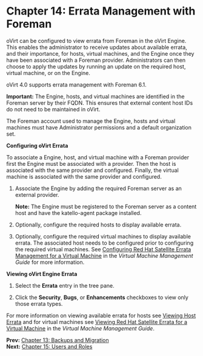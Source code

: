 # Chapter 14: Errata Management with Foreman

oVirt can be configured to view errata from Foreman in the oVirt Engine. This enables the administrator to receive updates about available errata, and their importance, for hosts, virtual machines, and the Engine once they have been associated with a Foreman provider. Administrators can then choose to apply the updates by running an update on the required host, virtual machine, or on the Engine.

oVirt 4.0 supports errata management with Foreman 6.1.

**Important:** The Engine, hosts, and virtual machines are identified in the Foreman server by their FQDN. This ensures that external content host IDs do not need to be maintained in oVirt.

The Foreman account used to manage the Engine, hosts and virtual machines must have Administrator permissions and a default organization set.

**Configuring oVirt Errata**

To associate a Engine, host, and virtual machine with a Foreman provider first the Engine must be associated with a provider. Then the host is associated with the same provider and configured. Finally, the virtual machine is associated with the same provider and configured.

1. Associate the Engine by adding the required Foreman server as an external provider.

    **Note:** The Engine must be registered to the Foreman server as a content host and have the katello-agent package installed.

2. Optionally, configure the required hosts to display available errata.

3. Optionally, configure the required virtual machines to display available errata. The associated host needs to be configured prior to configuring the required virtual machines. See [Configuring Red Hat Satellite Errata Management for a Virtual Machine](https://access.redhat.com/documentation/en/red-hat-virtualization/4.0/single/virtual-machine-management-guide#Configuring_Satellite_Errata) in the *Virtual Machine Management Guide* for more information.

**Viewing oVirt Engine Errata**

1. Select the **Errata** entry in the tree pane.

2. Click the **Security**, **Bugs**, or **Enhancements** checkboxes to view only those errata types.

For more information on viewing available errata for hosts see [Viewing Host Errata](Viewing_Host_Errata) and for virtual machines see [Viewing Red Hat Satellite Errata for a Virtual Machine](https://access.redhat.com/documentation/en/red-hat-virtualization/4.0/single/virtual-machine-management-guide#Viewing_Satellite_Errata) in the *Virtual Machine Management Guide*.

**Prev:** [Chapter 13: Backups and Migration](../chap-Backups_and_Migration)<br>
**Next:** [Chapter 15: Users and Roles](../chap-Users_and_Roles)

